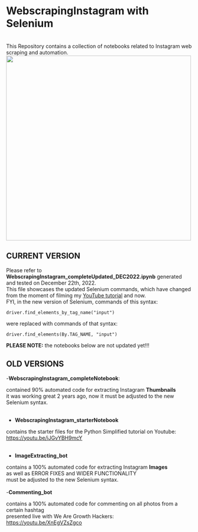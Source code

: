 # WebscrapingInstagram with Selenium
<br>
This Repository contains a collection of notebooks related to Instagram web scraping and automation.
<br>
<img src="https://user-images.githubusercontent.com/32107652/209244834-8f60b608-1584-44f0-beb5-fa8b2310b085.jpeg" width=500>

## CURRENT VERSION
Please refer to <b>WebscrapingInstagram_completeUpdated_DEC2022.ipynb</b> generated and tested on December 22th, 2022.
<br>
This file showcases the updated Selenium commands, which have changed from the moment of filming my <a href="https://youtu.be/iJGvYBH9mcY" target="_blank">YouTube tutorial</a> and now.
<br>
FYI, in the new version of Selenium, commands of this syntax:

```driver.find_elements_by_tag_name("input")```

were replaced with commands of that syntax:

```driver.find_elements(By.TAG_NAME, "input")```

<b>PLEASE NOTE:</b> the notebooks below are not updated yet!!!

## OLD VERSIONS

-<b>WebscrapingInstagram_completeNotebook</b>: 

contained 90% automated code for extracting Instagram <b>Thumbnails</b>
<br>
it was working great 2 years ago, now it must be adjusted to the new Selenium syntax.
<br>
<br>
- <b>WebscrapingInstagram_starterNotebook</b>

contains the starter files for the Python Simplified tutorial on Youtube:
<br>
https://youtu.be/iJGvYBH9mcY
<br>
<br>
- <b>ImageExtracting_bot</b>

contains a 100% automated code for extracting Instagram <b>Images</b>
<br>
as well as ERROR FIXES and WIDER FUNCTIONALITY
<br>
must be adjusted to the new Selenium syntax.
<br>
<br>
-<b>Commenting_bot</b>

contains a 100% automated code for commenting on all photos from a certain hashtag
<br>
presented live with We Are Growth Hackers:
<br>
https://youtu.be/XnEgVZsZgco


